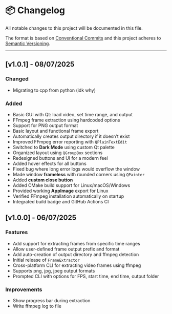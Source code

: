# 📦 Changelog

All notable changes to this project will be documented in this file.

The format is based on [Conventional Commits](https://www.conventionalcommits.org/en/v1.0.0/) and this project adheres to [Semantic Versioning](https://semver.org/).

---

## [v1.0.1] - 08/07/2025

### Changed
- Migrating to cpp from python (idk why)

### Added
- Basic GUI with Qt: load video, set time range, and output
- FFmpeg frame extraction using hardcoded options
- Support for PNG output format
- Basic layout and functional frame export
- Automatically creates output directory if it doesn’t exist
- Improved FFmpeg error reporting with `QPlainTextEdit`
- Switched to **Dark Mode** using custom Qt palette
- Organized layout using `QGroupBox` sections
- Redesigned buttons and UI for a modern feel
- Added hover effects for all buttons
- Fixed bug where long error logs would overflow the window
- Made window **frameless** with rounded corners using `QPainter`
- Added **custom close button**
- Added CMake build support for Linux/macOS/Windows
- Provided working **AppImage** export for Linux
- Verified FFmpeg installation automatically on startup
- Integrated build badge and GitHub Actions CI

## [v1.0.0] - 06/07/2025

### Features
- Add support for extracting frames from specific time ranges
- Allow user-defined frame output prefix and format
- Add auto-creation of output directory and ffmpeg detection
- Initial release of `FrameExtractor`
- Cross-platform CLI for extracting video frames using ffmpeg
- Supports png, jpg, jpeg output formats
- Prompted CLI with options for FPS, start time, end time, output folder

### Improvements
- Show progress bar during extraction
- Write ffmpeg log to file